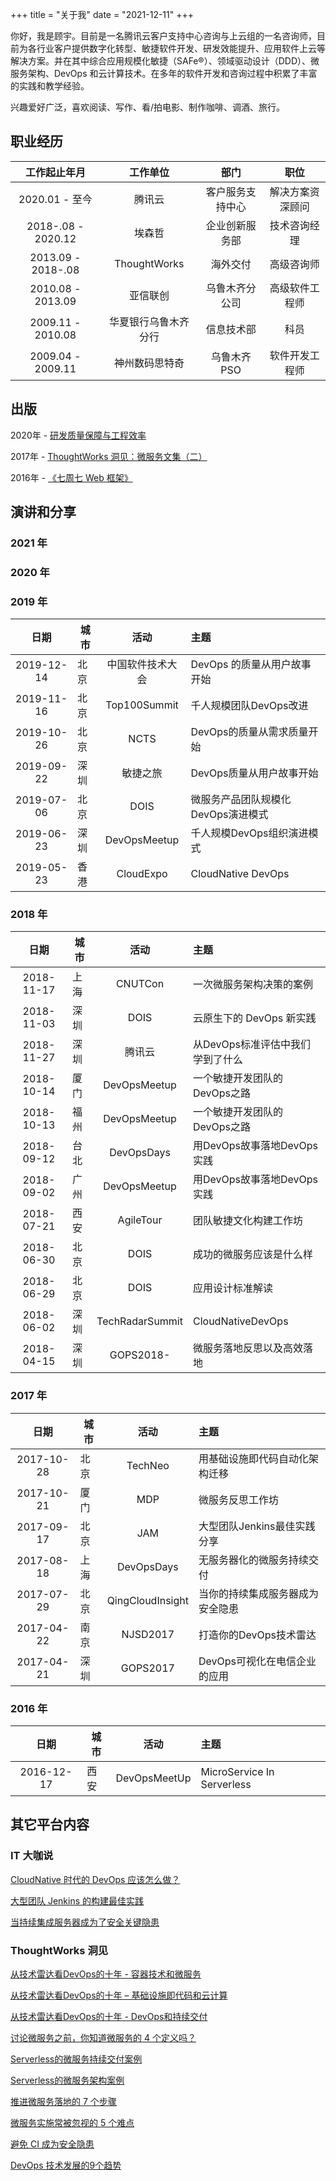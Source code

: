 +++
title = "关于我"
date = "2021-12-11"
+++

你好，我是顾宇。目前是一名腾讯云客户支持中心咨询与上云组的一名咨询师，目前为各行业客户提供数字化转型、敏捷软件开发、研发效能提升、应用软件上云等解决方案。并在其中综合应用规模化敏捷（SAFe®）、领域驱动设计（DDD）、微服务架构、DevOps 和云计算技术。在多年的软件开发和咨询过程中积累了丰富的实践和教学经验。

兴趣爱好广泛，喜欢阅读、写作、看/拍电影、制作咖啡、调酒、旅行。

## 职业经历

|工作起止年月|工作单位|部门|职位|
|:----:|:----:|:----:|:----:|
|2020.01 - 至今|腾讯云|客户服务支持中心|解决方案资深顾问|
|2018-.08 - 2020.12|埃森哲|企业创新服务部|技术咨询经理|
|2013.09 - 2018-.08|ThoughtWorks|海外交付|高级咨询师|
|2010.08 - 2013.09|亚信联创|乌鲁木齐分公司|高级软件工程师|
|2009.11 - 2010.08|华夏银行乌鲁木齐分行|信息技术部|科员|
|2009.04 - 2009.11|神州数码思特奇|乌鲁木齐 PSO|软件开发工程师|

## 出版

2020年 - [研发质量保障与工程效率](https://book.douban.com/subject/35413388/)

2017年 - [ThoughtWorks 洞见：微服务文集（二）](https://read.amazon.cn/kp/embed?asin=B076X4NS7F&preview=newtab&linkCode=kpe&ref_=cm_sw_r_kb_dp_rRMMAbY2GMZG8)

2016年 - [《七周七 Web 框架》](https://book.douban.com/subject/26583236/)

## 演讲和分享

### 2021 年

### 2020 年

### 2019 年

|日期|城市|活动|主题|
|:----:|----|:----:|:----|
|2019-12-14|北京|中国软件技术大会|DevOps 的质量从用户故事开始|
|2019-11-16|北京|Top100Summit|千人规模团队DevOps改进|
|2019-10-26|北京|NCTS|DevOps的质量从需求质量开始|
|2019-09-22|深圳|敏捷之旅|DevOps质量从用户故事开始|
|2019-07-06|北京|DOIS|微服务产品团队规模化DevOps演进模式|
|2019-06-23|深圳|DevOpsMeetup|千人规模DevOps组织演进模式|
|2019-05-23|香港|CloudExpo|CloudNative DevOps|

### 2018 年

|日期|城市|活动|主题|
|:----:|----|:----:|:----|
|2018-11-17|上海|CNUTCon|一次微服务架构决策的案例|
|2018-11-03|深圳|DOIS|云原生下的 DevOps 新实践|
|2018-11-27|深圳|腾讯云|从DevOps标准评估中我们学到了什么|
|2018-10-14|厦门|DevOpsMeetup|一个敏捷开发团队的DevOps之路|
|2018-10-13|福州|DevOpsMeetup|一个敏捷开发团队的DevOps之路|
|2018-09-12|台北|DevOpsDays|用DevOps故事落地DevOps实践|
|2018-09-02|广州|DevOpsMeetup|用DevOps故事落地DevOps实践|
|2018-07-21|西安|AgileTour|团队敏捷文化构建工作坊|
|2018-06-30|北京|DOIS|成功的微服务应该是什么样|
|2018-06-29|北京|DOIS|应用设计标准解读|
|2018-06-02|深圳|TechRadarSummit|CloudNativeDevOps|
|2018-04-15|深圳|GOPS2018-|微服务落地反思以及高效落地|

### 2017 年

|日期|城市|活动|主题|
|:----:|----|:----:|:----|
|2017-10-28|北京|TechNeo|用基础设施即代码自动化架构迁移|
|2017-10-21|厦门|MDP|微服务反思工作坊|
|2017-09-17|北京|JAM|大型团队Jenkins最佳实践分享|
|2017-08-18|上海|DevOpsDays|无服务器化的微服务持续交付|
|2017-07-29|北京|QingCloudInsight|当你的持续集成服务器成为安全隐患|
|2017-04-22|南京|NJSD2017|打造你的DevOps技术雷达|
|2017-04-21|深圳|GOPS2017|DevOps可视化在电信企业的应用|

### 2016 年

|日期|城市|活动|主题|
|:----:|----|:----:|:----|
|2016-12-17|西安|DevOpsMeetUp|MicroService In Serverless|

## 其它平台内容

### IT 大咖说

[CloudNative 时代的 DevOps 应该怎么做？](http://www.itdks.com/dakalive/detail/12289)

[大型团队 Jenkins 的构建最佳实践](http://www.itdks.com/dakalive/detail/5450)

[当持续集成服务器成为了安全关键隐患](http://www.itdks.com/dakalive/detail/3659)

### ThoughtWorks 洞见

[从技术雷达看​DevOps的十年 - 容器技术和微服务](https://insights.thoughtworks.cn/container-technology-and-micro-services/)

[从技术雷达看DevOps的十年 – 基础设施即代码和云计算](https://insights.thoughtworks.cn/infrastructure-as-code-and-cloud-computing/)

[从技术雷达看DevOps的十年 - DevOps和持续交付](https://insights.thoughtworks.cn/devops-and-continuous-delivery/)

[讨论微服务之前，你知道微服务的 4 个定义吗？](https://insights.thoughtworks.cn/four-definitions-of-microservices/)

[Serverless的微服务持续交付案例](https://insights.thoughtworks.cn/case-of-serverless-microservices-continuous-delivery/)

[Serverless的微服务架构案例](https://insights.thoughtworks.cn/serverless-microservices-architecture-case/)

[推进微服务落地的 7 个步骤](https://insights.thoughtworks.cn/improve-the-efficiency-of-microservices/)

[微服务实施常被忽视的 5 个难点](http://insights.thoughtworks.cn/five-problems-of-microservices/)

[避免 CI 成为安全隐患](http://insights.thoughtworks.cn/to-avoid-ci-become-a-security-risk/)

[DevOps 技术发展的9个趋势](http://insights.thoughtworks.cn/nine-trends-of-devops/)
